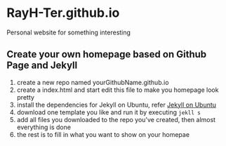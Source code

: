 # RayH-Ter.github.io
Personal website for something interesting

## Create your own homepage based on Github Page and Jekyll

1. create a new repo named yourGithubName.github.io
2. create a index.html and start edit this file to make you homepage look pretty
3. install the dependencies for Jekyll on Ubuntu, refer [Jekyll on Ubuntu](https://jekyllrb.com/docs/installation/ubuntu)
4. download one template you like and run it by executing `jekll s`
5. add all files you downloaded to the repo you've created, then almost everything is done
6. the rest is to fill in what you want to show on your homepae
